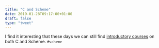 ```yaml
---
title: "C and Scheme"
date: 2019-01-28T09:17:00+01:00
draft: false
type: "tweet"
---
```


I find it interesting that these days we can still find [introductory courses](https://home.adelphi.edu/~siegfried/cs270/notes.html) on
both C and Scheme. `#scheme`
